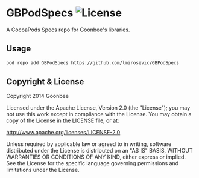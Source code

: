 GBPodSpecs ![License](https://img.shields.io/badge/license-Apache_2-green.svg?style=flat)
============

A CocoaPods Specs repo for Goonbee's libraries.

Usage
------------

```bash
pod repo add GBPodSpecs https://github.com/lmirosevic/GBPodSpecs
```

Copyright & License
------------

Copyright 2014 Goonbee

Licensed under the Apache License, Version 2.0 (the "License"); you may not use this work except in compliance with the License. You may obtain a copy of the License in the LICENSE file, or at:

http://www.apache.org/licenses/LICENSE-2.0

Unless required by applicable law or agreed to in writing, software distributed under the License is distributed on an "AS IS" BASIS, WITHOUT WARRANTIES OR CONDITIONS OF ANY KIND, either express or implied. See the License for the specific language governing permissions and limitations under the License.
